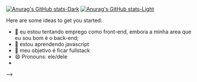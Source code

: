 [![Anurag's GitHub stats-Dark](https://github-readme-stats.vercel.app/api?username=higorsantos18\&show_icons=true\&theme=dark#gh-dark-mode-only)](https://github.com/anuraghazra/github-readme-stats#gh-dark-mode-only)
[![Anurag's GitHub stats-Light](https://github-readme-stats.vercel.app/api?username=higorsantos18\&show_icons=true\&theme=default#gh-light-mode-only)](https://github.com/anuraghazra/github-readme-stats#gh-light-mode-only)

</details>


Here are some ideas to get you started:

- 🔭 eu estou tentando emprego como front-end, embora a minha area que eu sou bom é o back-end;
- 🌱 estou aprendendo javascript 
- 💬 meu objetivo é ficar fullstack
- 😄 Pronouns: ele/dele
- 
-->
